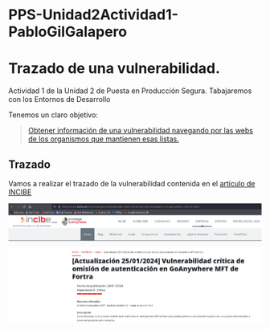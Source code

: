 # PPS-Unidad2Actividad1-PabloGilGalapero

# Trazado de una vulnerabilidad.
Actividad 1 de la Unidad 2 de Puesta en Producción Segura. Tabajaremos con los Entornos de Desarrollo

Tenemos un claro objetivo:

> [Obtener información de una vulnerabilidad navegando por las webs de los organismos que mantienen esas listas.](#Trazado)

## Trazado

Vamos a realizar el trazado de la vulnerabilidad contenida en el [artículo de INCIBE](https://www.incibe.es/empresas/avisos/vulnerabilidad-critica-de-omision-de-autenticacion-en-goanywhere-mft-de-fortra)

![](imagenes/1.png)

